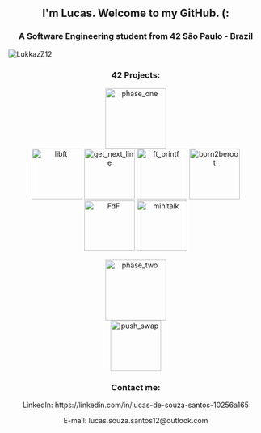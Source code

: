<h2 align="center">I'm Lucas. Welcome to my GitHub. (:</h2>
<h3 align="center">A Software Engineering student from 42 São Paulo - Brazil</h3>

<p align="left"> <img src="https://komarev.com/ghpvc/?username=LukkazZ12&label=Profile%20views&color=0e75b6&style=flat" alt="LukkazZ12"/> </p>

<h3 align=center>42 Projects:</h3>
<p align="center">
<a href ="https://github.com/LukkazZ12/42Cursus/tree/master/0-phase_one"><img src="https://game.42sp.org.br/static/assets/achievements/phase_onee.png" alt="phase_one" height="120" width="120"/>
<br />
<a href ="https://github.com/LukkazZ12/42Cursus/tree/master/0-phase_one/00-libft"><img src="https://game.42sp.org.br/static/assets/achievements/libftm.png" alt="libft" height="100" width="100"/></a>
<a href="https://github.com/LukkazZ12/42Cursus/tree/master/0-phase_one/01-get_next_line"><img src="https://game.42sp.org.br/static/assets/achievements/get_next_linem.png" alt="get_next_line" height="100" width="100"/></a>
<a href="https://github.com/LukkazZ12/42Cursus/tree/master/0-phase_one/02-ft_printf"><img src="https://game.42sp.org.br/static/assets/achievements/ft_printfm.png" alt="ft_printf" height="100" width="100"/></a>
<a href="https://github.com/LukkazZ12/42Cursus/tree/master/0-phase_one/03-born2beroot"><img src="https://game.42sp.org.br/static/assets/achievements/born2berootm.png" alt="born2beroot" height="100" width="100"/></a>
<a href="https://github.com/LukkazZ12/42Cursus/tree/master/0-phase_one/04-FdF"><img src="https://game.42sp.org.br/static/assets/achievements/fdfm.png" alt="FdF" height="100" width="100"/></a>
<a href="https://github.com/LukkazZ12/42Cursus/tree/master/0-phase_one/05-minitalk"><img src="https://game.42sp.org.br/static/assets/achievements/minitalkm.png" alt="minitalk" height="100" width="100"/></a>

<p align="center">
<a href ="https://github.com/LukkazZ12/42Cursus/tree/master/1-phase_two"><img src="https://game.42sp.org.br/static/assets/achievements/phase_twon.png" alt="phase_two" height="120" width="120"/>
<br />
<a href ="https://github.com/LukkazZ12/42Cursus/tree/master/1-phase_two/10-push_swap"><img src="https://game.42sp.org.br/static/assets/achievements/push_swape.png" alt="push_swap" height="100" width="100"/></a>
</a>
</p>

<h3 align="center">Contact me:</h3>
<p align="center">
LinkedIn: https://linkedin.com/in/lucas-de-souza-santos-10256a165
</p>
<p align="center">
E-mail: lucas.souza.santos12@outlook.com
</p>
